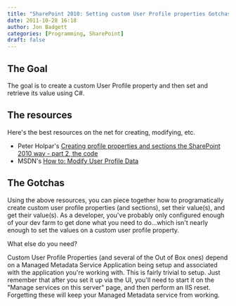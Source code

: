 ```yaml
---
title: "SharePoint 2010: Setting custom User Profile properties Gotchas"
date: 2011-10-28 16:18
author: Jon Badgett
categories: [Programming, SharePoint]
draft: false
---
```

<h2>The Goal</h2>
The goal is to create a custom User Profile property and then set and retrieve its value using C#.
<h2>The resources</h2>
Here's the best resources on the net for creating, modifying, etc.
<ul>
	<li>Peter Holpar's <a href="http://pholpar.wordpress.com/2010/03/17/creating-profile-properties-and-sections-the-sharepoint-2010-way-part-2-the-code/">Creating profile properties and sections the SharePoint 2010 way - part 2, the code</a></li>
	<li>MSDN's <a href="http://msdn.microsoft.com/en-us/library/ms518939(v=office.14).aspx">How to: Modify User Profile Data</a></li>
</ul>
<h2>The Gotchas</h2>
Using the above resources, you can piece together how to programatically create custom user profile properties (and sections), set their value(s), and get their value(s). As a developer, you've probably only configured enough of your dev farm to get done what you need to do...which isn't nearly enough to set the values on a custom user profile property.

What else do you need?

Custom User Profile Properties (and several of the Out of Box ones) depend on a Managed Metadata Service Application being setup and associated with the application you're working with. This is fairly trivial to setup. Just remember that after you set it up via the UI, you'll need to start it on the "Manage services on this server" page, and then perform an IIS reset. Forgetting these will keep your Managed Metadata service from working.
